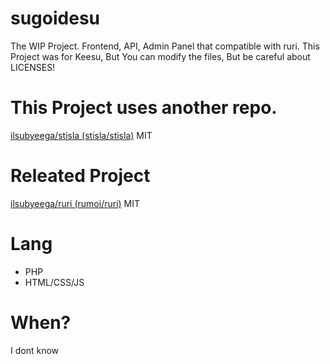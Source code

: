 # sugoidesu
The WIP Project. Frontend, API, Admin Panel that compatible with ruri.
This Project was for Keesu, But You can modify the files, But be careful about LICENSES!

# This Project uses another repo.
[ilsubyeega/stisla (stisla/stisla)](https://github.com/ilsubyeega/stisla) MIT


# Releated Project
[ilsubyeega/ruri (rumoi/ruri)](https://github.com/ilsubyeega/ruri) MIT


# Lang
- PHP
- HTML/CSS/JS

# When?
I dont know
